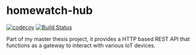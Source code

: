 # homewatch-hub

[![codecov](https://codecov.io/gh/zeesousa/homewatch-hub/branch/master/graph/badge.svg)](https://codecov.io/gh/zeesousa/homewatch-hub)
[![Build Status](https://travis-ci.org/zeesousa/homewatch-hub.svg?branch=master)](https://travis-ci.org/zeesousa/homewatch-hub)

Part of my master thesis project, it provides a HTTP based REST API that functions as a gateway to interact with various IoT devices.
